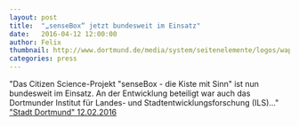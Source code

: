 ```yaml
---
layout: post
title:  "„senseBox“ jetzt bundesweit im Einsatz"
date:   2016-04-12 12:00:00
author: Felix
thumbnail: http://www.dortmund.de/media/system/seitenelemente/logos/wappendortmund.gif
categories: press
---
```

"Das Citizen Science-Projekt "senseBox - die Kiste mit Sinn" ist nun bundesweit im Einsatz. An der Entwicklung beteiligt war auch das Dortmunder Institut für Landes- und Stadtentwicklungsforschung (ILS)..."
<a href="http://www.dortmund.de/de/leben_in_dortmund/nachrichtenportal/alle_nachrichten/nachricht.jsp?nid=400707" target="_blank">"Stadt Dortmund" 12.02.2016</a>
